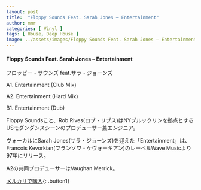 ```yaml
---
layout: post
title:  "Floppy Sounds Feat. Sarah Jones – Entertainment"
author: mmr
categories: [ Vinyl ]
tags: [ House, Deep House ]
image: ../assets/images/Floppy Sounds Feat. Sarah Jones – Entertainment.jpg
---
```


#### Floppy Sounds Feat. Sarah Jones – Entertainment

フロッピー・サウンズ feat.サラ・ジョーンズ 

A1. Entertainment (Club Mix)

A2. Entertainment (Hard Mix)

B1. Entertainment (Dub)

Floppy Soundsこと、Rob Rives(ロブ・リブス)はNYブルックリンを拠点とするUSモダンダンスシーンのプロデューサー兼エンジニア。

ヴォーカルにSarah Jones(サラ・ジョーンズ)を迎えた「Entertainment」は、Francois Kevorkian(フランソワ・ケヴォーキアン)のレーベルWave Musicより97年にリリース。

A2の共同プロデューサーはVaughan Merrick。

[メルカリで購入](https://jp.mercari.com/item/m43333910037){: .button1}

